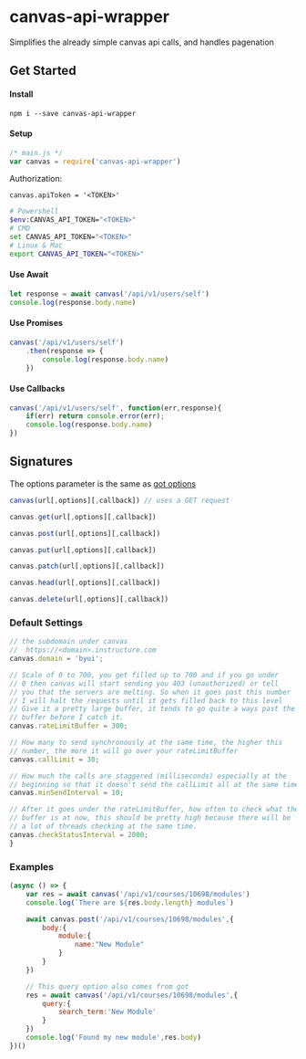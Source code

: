 # canvas-api-wrapper
Simplifies the already simple canvas api calls, and handles pagenation

## Get Started
#### Install
```
npm i --save canvas-api-wrapper
```
#### Setup
``` javascript
/* main.js */
var canvas = require('canvas-api-wrapper')
```
Authorization:
```
canvas.apiToken = '<TOKEN>'
```
``` bash
# Powershell
$env:CANVAS_API_TOKEN="<TOKEN>"
# CMD
set CANVAS_API_TOKEN="<TOKEN>"
# Linux & Mac
export CANVAS_API_TOKEN="<TOKEN>"
```

#### Use Await
``` javascript
let response = await canvas('/api/v1/users/self')
console.log(response.body.name)
```
#### Use Promises
``` javascript
canvas('/api/v1/users/self')
	.then(response => {
		console.log(response.body.name)
	})
```
#### Use Callbacks
``` javascript
canvas('/api/v1/users/self', function(err,response){
	if(err) return console.error(err);
	console.log(response.body.name)
})
```


## Signatures
The options parameter is the same as [got options](https://www.npmjs.com/package/got#user-content-api)
``` javascript
canvas(url[,options][,callback]) // uses a GET request

canvas.get(url[,options][,callback])

canvas.post(url[,options][,callback])

canvas.put(url[,options][,callback])

canvas.patch(url[,options][,callback])

canvas.head(url[,options][,callback])

canvas.delete(url[,options][,callback])
```

### Default Settings
``` javascript
// the subdomain under canvas 
//  https://<domain>.instructure.com
canvas.domain = 'byui';

// Scale of 0 to 700, you get filled up to 700 and if you go under
// 0 then canvas will start sending you 403 (unauthorized) or tell 
// you that the servers are melting. So when it goes past this number
// I will halt the requests until it gets filled back to this level
// Give it a pretty large buffer, it tends to go quite a ways past the
// buffer before I catch it.
canvas.rateLimitBuffer = 300;

// How many to send synchronously at the same time, the higher this
// number, the more it will go over your rateLimitBuffer
canvas.callLimit = 30;

// How much the calls are staggered (milliseconds) especially at the
// beginning so that it doesn't send the callLimit all at the same time
canvas.minSendInterval = 10;

// After it goes under the rateLimitBuffer, how often to check what the
// buffer is at now, this should be pretty high because there will be
// a lot of threads checking at the same time.
canvas.checkStatusInterval = 2000;
}
```

### Examples
``` js
(async () => {
	var res = await canvas('/api/v1/courses/10698/modules')
	console.log(`There are ${res.body.length} modules`)

	await canvas.post('/api/v1/courses/10698/modules',{
		body:{
			module:{
				name:"New Module"
			}
		}
	})

	// This query option also comes from got
	res = await canvas('/api/v1/courses/10698/modules',{
		query:{
			search_term:'New Module'
		}
	})
	console.log('Found my new module',res.body)
})()
```